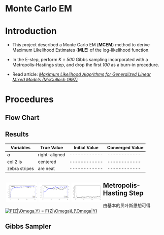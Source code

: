  Monte Carlo EM 
 ====

# Introduction

* This project described a Monte Carlo EM (**MCEM**) method to derive Maximum Likelihood Estimates (**MLE**) of the log-likelihood function. 

* In the E-step, perform *K = 500* Gibbs sampling incorporated with a Metropolis-Hastings step, and drop the first *100* as a burn-in procedure.

* Read article: *[Maximum Likelihood Algorithms for Generalized Linear Mixed Models (McCulloch 1997)](www.jstor.org/stable/2291460)*

# Procedures
## Flow Chart

## Results

|Variables      | True Value | Initial Value| Converged Value 
|------------|------------|------------|------------|
| $\alpha$      | right-aligned |------------|------------|
| col 2 is      | centered      |------------|------------|
| zebra stripes | are neat      | ------------|------------|


##
<div style="float:left;border:solid 1px 000;margin:3px;"><img src="https://github.com/Gaochenyin/MCEM/blob/master/3.2.png"  width="100" ></div>

<div style="float:left;border:solid 1px 000;margin:3px;"><img src="https://github.com/Gaochenyin/MCEM/blob/master/3.3.png" width="100"></div>

<div style="float:left;border:solid 1px 000;margin:3px;"><img src="https://github.com/Gaochenyin/MCEM/blob/master/3.4.png" width="100"></div>

## Metropolis-Hasting Step
由基本的贝叶斯思想可得<a href="https://www.codecogs.com/eqnedit.php?latex=F(Z|\Omega,Y)&space;=&space;F(Z|\Omega)L(\Omega|Y)" target="_blank"><img src="https://latex.codecogs.com/gif.latex?F(Z|\Omega,Y)&space;=&space;F(Z|\Omega)L(\Omega|Y)" title="F(Z|\Omega,Y) = F(Z|\Omega)L(\Omega|Y)" /></a>
## Gibbs Sampler
